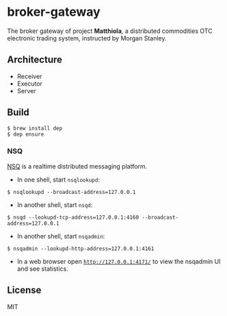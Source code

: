 # broker-gateway

The broker gateway of project **Matthiola**, a distributed commodities OTC electronic trading system, instructed by Morgan Stanley. 

## Architecture

- Receiver
- Executor
- Server

## Build

```shell
$ brew install dep
$ dep ensure
```

### NSQ

[NSQ](https://nsq.io/) is a realtime distributed messaging platform.

- In one shell, start `nsqlookupd`:

```shell
$ nsqlookupd --broadcast-address=127.0.0.1
```

- In another shell, start `nsqd`:

```shell
$ nsqd --lookupd-tcp-address=127.0.0.1:4160 --broadcast-address=127.0.0.1
```

- In another shell, start `nsqadmin`:

```shell
$ nsqadmin --lookupd-http-address=127.0.0.1:4161
```

- In a web browser open [`http://127.0.0.1:4171/`](http://127.0.0.1:4171/) to view the nsqadmin UI and see statistics.

## License

MIT